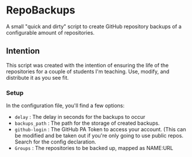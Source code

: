 # RepoBackups
A small "quick and dirty" script to create GitHub repository backups of a configurable amount of repositories.  

## Intention
This script was created with the intention of ensuring the life of the repositories for a couple of students I'm teaching. Use, modify, and distribute it as you see fit.  

### Setup
In the configuration file, you'll find a few options:
- `delay` : The delay in seconds for the backups to occur
- `backups_path` : The path for the storage of created backups.
- `github-login` : The GitHub PA Token to access your account. (This can be modified and be taken out if you're only going to use public repos. Search for the config declaration.
- `Groups` : The repositories to be backed up, mapped as NAME:URL
